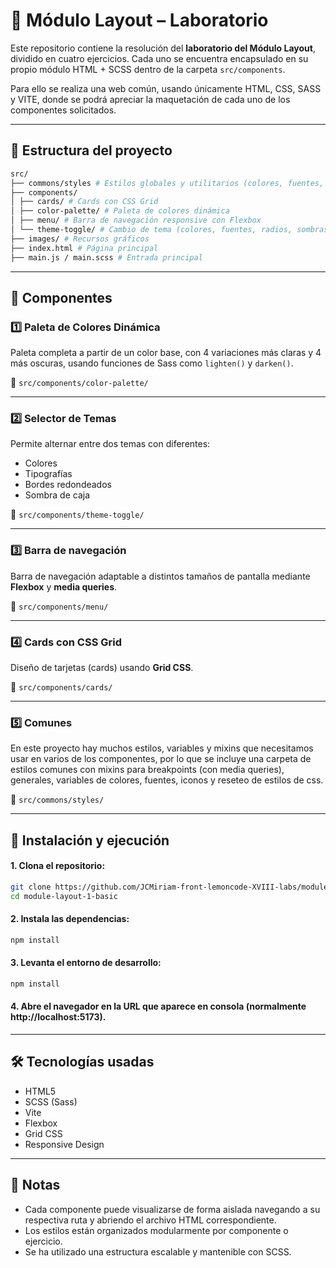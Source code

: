 # 🎨 Módulo Layout – Laboratorio

Este repositorio contiene la resolución del **laboratorio del Módulo Layout**, dividido en cuatro ejercicios. Cada uno se encuentra encapsulado en su propio módulo HTML + SCSS dentro de la carpeta `src/components`.

Para ello se realiza una web común, usando únicamente HTML, CSS, SASS y VITE, donde se podrá apreciar la maquetación de cada uno de los componentes solicitados.

---

## 📁 Estructura del proyecto
```bash
src/
├── commons/styles # Estilos globales y utilitarios (colores, fuentes, mixins...)
├── components/
│ ├── cards/ # Cards con CSS Grid
│ ├── color-palette/ # Paleta de colores dinámica
│ ├── menu/ # Barra de navegación responsive con Flexbox
│ └── theme-toggle/ # Cambio de tema (colores, fuentes, radios, sombras)
├── images/ # Recursos gráficos
├── index.html # Página principal
├── main.js / main.scss # Entrada principal
```

---

## 🧪 Componentes

### 1️⃣ Paleta de Colores Dinámica

Paleta completa a partir de un color base, con 4 variaciones más claras y 4 más oscuras, usando funciones de Sass como `lighten()` y `darken()`.

📂 `src/components/color-palette/`

---

### 2️⃣ Selector de Temas

Permite alternar entre dos temas con diferentes:

- Colores
- Tipografías
- Bordes redondeados
- Sombra de caja

📂 `src/components/theme-toggle/`

---

### 3️⃣ Barra de navegación

Barra de navegación adaptable a distintos tamaños de pantalla mediante **Flexbox** y **media queries**.

📂 `src/components/menu/`

---

### 4️⃣ Cards con CSS Grid

Diseño de tarjetas (cards) usando **Grid CSS**.

📂 `src/components/cards/`

---

### 5️⃣ Comunes

En este proyecto hay muchos estilos, variables y mixins que necesitamos usar en varios de los componentes, por lo que se incluye una carpeta de estilos comunes con mixins para breakpoints (con media queries), generales, variables de colores, fuentes, iconos y reseteo de estilos de css.

📂 `src/commons/styles/`

---

## 🚀 Instalación y ejecución

#### 1. Clona el repositorio:
```bash
git clone https://github.com/JCMiriam-front-lemoncode-XVIII-labs/module-layout-1-basic.git
cd module-layout-1-basic
```

#### 2. Instala las dependencias:
```bash
npm install
```

#### 3. Levanta el entorno de desarrollo:
```bash
npm install
```

#### 4. Abre el navegador en la URL que aparece en consola (normalmente http://localhost:5173).

---

## 🛠️ Tecnologías usadas

- HTML5
- SCSS (Sass)
- Vite
- Flexbox
- Grid CSS
- Responsive Design

---

## 📌 Notas

- Cada componente puede visualizarse de forma aislada navegando a su respectiva ruta y abriendo el archivo HTML correspondiente.
- Los estilos están organizados modularmente por componente o ejercicio.
- Se ha utilizado una estructura escalable y mantenible con SCSS.
